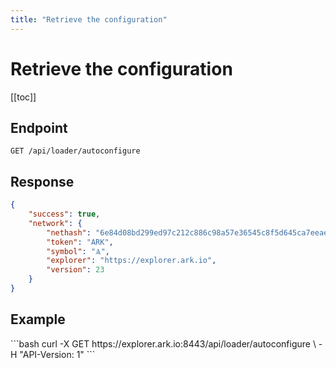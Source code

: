 ```yaml
---
title: "Retrieve the configuration"
---
```


# Retrieve the configuration

[[toc]]

## Endpoint

```
GET /api/loader/autoconfigure
```

## Response

```json
{
    "success": true,
    "network": {
        "nethash": "6e84d08bd299ed97c212c886c98a57e36545c8f5d645ca7eeae63a8bd62d8988",
        "token": "ARK",
        "symbol": "Ѧ",
        "explorer": "https://explorer.ark.io",
        "version": 23
    }
}
```

## Example

<request-example>
```bash
curl -X GET https://explorer.ark.io:8443/api/loader/autoconfigure \
  -H "API-Version: 1"
```
</request-example>
